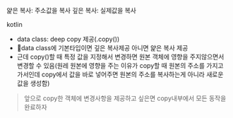 얉은 복사: 주소값을 복사
깊은 복사: 실제값을 복사

kotlin
- data class: deep copy 제공(.copy())
- data class에 기본타입이면 깊은 복사제공 아니면 얉은 복사 제공
- 근데 copy()할 때 특정 값을 지정해서 변경하면 원본 객체에 영향을 주지않으면서 변경할 수 있음(원레 원본에 영향을 주는 이유가 copy할 때 원본의 주소를 가지고 가서인데 copy에서 값을 바로 넣어주면 원본의 주소를 복사하는게 아니라 새로운 값을 생성함)
> 앞으로 copy한 객체에 변경사항을 제공하고 싶은면 copy내부에서 모든 동작을 완료하자
